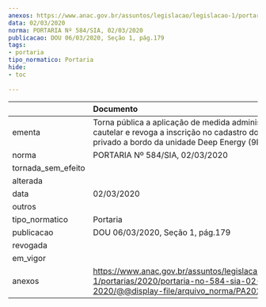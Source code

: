 ```yaml
---
anexos: https://www.anac.gov.br/assuntos/legislacao/legislacao-1/portarias/2020/portaria-no-584-sia-02-03-2020/@@display-file/arquivo_norma/PA2020-0584.pdf
data: 02/03/2020
norma: PORTARIA Nº 584/SIA, 02/03/2020
publicacao: DOU 06/03/2020, Seção 1, pág.179
tags:
- portaria
tipo_normatico: Portaria
hide: 
- toc 
 
---
```


|                    | Documento                                                                                                                                                |
|:-------------------|:---------------------------------------------------------------------------------------------------------------------------------------------------------|
| ementa             | Torna pública a aplicação de medida administrativa cautelar e revoga a inscrição no cadastro do heliponto privado a bordo da unidade Deep Energy (9PJV). |
| norma              | PORTARIA Nº 584/SIA, 02/03/2020                                                                                                                          |
| tornada_sem_efeito |                                                                                                                                                          |
| alterada           |                                                                                                                                                          |
| data               | 02/03/2020                                                                                                                                               |
| outros             |                                                                                                                                                          |
| tipo_normatico     | Portaria                                                                                                                                                 |
| publicacao         | DOU 06/03/2020, Seção 1, pág.179                                                                                                                         |
| revogada           |                                                                                                                                                          |
| em_vigor           |                                                                                                                                                          |
| anexos             | https://www.anac.gov.br/assuntos/legislacao/legislacao-1/portarias/2020/portaria-no-584-sia-02-03-2020/@@display-file/arquivo_norma/PA2020-0584.pdf      |
